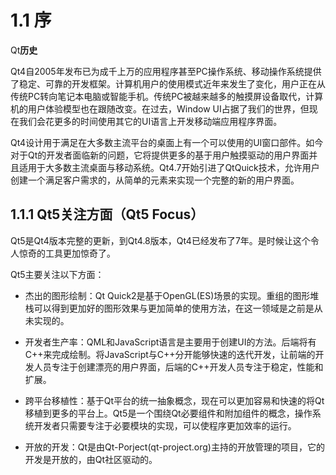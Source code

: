 # 1.1 序

Qt**历史**

Qt4自2005年发布已为成千上万的应用程序甚至PC操作系统、移动操作系统提供了稳定、可靠的开发框架。计算机用户的使用模式近年来发生了变化，用户正在从传统PC转向笔记本电脑或智能手机。传统PC被越来越多的触摸屏设备取代，计算机的用户体验模型也在跟随改变。在过去，Window UI占据了我们的世界，但现在我们会花更多的时间使用其它的UI语言上开发移动端应用程序界面。

Qt4设计用于满足在大多数主流平台的桌面上有一个可以使用的UI窗口部件。如今对于Qt的开发者面临新的问题，它将提供更多的基于用户触摸驱动的用户界面并且适用于大多数主流桌面与移动系统。Qt4.7开始引进了QtQuick技术，允许用户创建一个满足客户需求的，从简单的元素来实现一个完整的新的用户界面。

## 1.1.1 Qt5关注方面（Qt5 Focus）

Qt5是Qt4版本完整的更新，到Qt4.8版本，Qt4已经发布了7年。是时候让这个令人惊奇的工具更加惊奇了。

Qt5主要关注以下方面：

* 杰出的图形绘制：Qt Quick2是基于OpenGL\(ES\)场景的实现。重组的图形堆栈可以得到更加好的图形效果与更加简单的使用方法，在这一领域是之前是从未实现的。

* 开发者生产率：QML和JavaScript语言是主要用于创建UI的方法。后端将有C++来完成绘制。将JavaScript与C++分开能够快速的迭代开发，让前端的开发人员专注于创建漂亮的用户界面，后端的C++开发人员专注于稳定，性能和扩展。

* 跨平台移植性：基于Qt平台的统一抽象概念，现在可以更加容易和快速的将Qt移植到更多的平台上。Qt5是一个围绕Qt必要组件和附加组件的概念，操作系统开发者只需要专注于必要模块的实现，可以使程序更加效率的运行。

* 开放的开发：Qt是由Qt-Porject\(qt-project.org\)主持的开放管理的项目，它的开发是开放的，由Qt社区驱动的。



